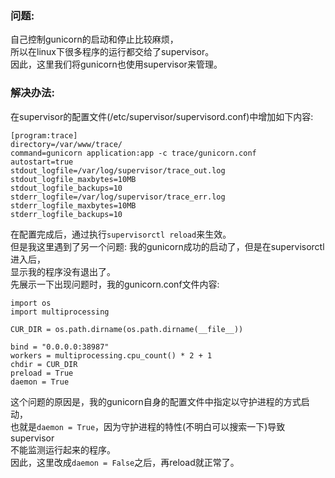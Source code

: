 ### 问题:
自己控制gunicorn的启动和停止比较麻烦，  
所以在linux下很多程序的运行都交给了supervisor。  
因此，这里我们将gunicorn也使用supervisor来管理。  
### 解决办法:
在supervisor的配置文件(/etc/supervisor/supervisord.conf)中增加如下内容:  
```
[program:trace]
directory=/var/www/trace/
command=gunicorn application:app -c trace/gunicorn.conf
autostart=true
stdout_logfile=/var/log/supervisor/trace_out.log
stdout_logfile_maxbytes=10MB
stdout_logfile_backups=10
stderr_logfile=/var/log/supervisor/trace_err.log
stderr_logfile_maxbytes=10MB
stderr_logfile_backups=10
```
在配置完成后，通过执行```supervisorctl reload```来生效。  
但是我这里遇到了另一个问题: 我的gunicorn成功的启动了，但是在supervisorctl进入后，  
显示我的程序没有退出了。  
先展示一下出现问题时，我的gunicorn.conf文件内容:  
```
import os
import multiprocessing

CUR_DIR = os.path.dirname(os.path.dirname(__file__))

bind = "0.0.0.0:38987"
workers = multiprocessing.cpu_count() * 2 + 1
chdir = CUR_DIR
preload = True
daemon = True
```
这个问题的原因是，我的gunicorn自身的配置文件中指定以守护进程的方式启动，  
也就是```daemon = True```，因为守护进程的特性(不明白可以搜索一下)导致supervisor  
不能监测运行起来的程序。  
因此，这里改成```daemon = False```之后，再reload就正常了。  